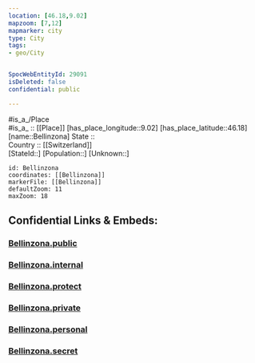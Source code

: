 ```yaml
---
location: [46.18,9.02] 
mapzoom: [7,12] 
mapmarker: city 
type: City
tags:
- geo/City


SpocWebEntityId: 29091
isDeleted: false
confidential: public

---
```

#is_a_/Place  
#is_a_ :: [[Place]] 
[has_place_longitude::9.02] 
[has_place_latitude::46.18] 
[name::Bellinzona] 
State ::  
Country :: [[Switzerland]]  
[StateId::] 
[Population::] 
[Unknown::] 


```leaflet
id: Bellinzona
coordinates: [[Bellinzona]] 
markerFile: [[Bellinzona]] 
defaultZoom: 11 
maxZoom: 18
```


## Confidential Links & Embeds: 

### [Bellinzona.public](/_public/\Earth\Continent\Europe\Europe~Central\Switzerland\Switzerland~Cantons\Ticino\CityBellinzona.public.md) 

### [Bellinzona.internal](/_internal/\Earth\Continent\Europe\Europe~Central\Switzerland\Switzerland~Cantons\Ticino\CityBellinzona.internal.md) 

### [Bellinzona.protect](/_protect/\Earth\Continent\Europe\Europe~Central\Switzerland\Switzerland~Cantons\Ticino\CityBellinzona.protect.md) 

### [Bellinzona.private](/_private/\Earth\Continent\Europe\Europe~Central\Switzerland\Switzerland~Cantons\Ticino\CityBellinzona.private.md) 

### [Bellinzona.personal](/_personal/\Earth\Continent\Europe\Europe~Central\Switzerland\Switzerland~Cantons\Ticino\CityBellinzona.personal.md) 

### [Bellinzona.secret](/_secret/\Earth\Continent\Europe\Europe~Central\Switzerland\Switzerland~Cantons\Ticino\CityBellinzona.secret.md)

